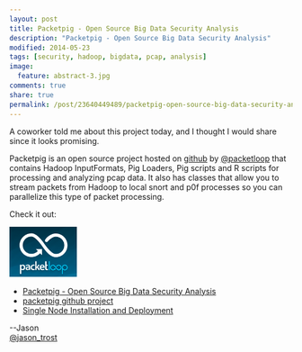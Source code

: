 ```yaml
---
layout: post
title: Packetpig - Open Source Big Data Security Analysis
description: "Packetpig - Open Source Big Data Security Analysis"
modified: 2014-05-23
tags: [security, hadoop, bigdata, pcap, analysis]
image:
  feature: abstract-3.jpg
comments: true
share: true
permalink: /post/23640449489/packetpig-open-source-big-data-security-analysis
---
```


A coworker told me about this project today, and I thought I would share since it looks promising.

Packetpig is an open source project hosted on [github](https://github.com/packetloop/packetpig) by [@packetloop](https://twitter.com/#!/packetloop) that contains Hadoop InputFormats, Pig Loaders, Pig scripts and R scripts for processing and analyzing pcap data.  It also has classes that allow you to stream packets from Hadoop to local snort and p0f processes so you can parallelize this type of packet processing.  

Check it out:

<a href="http://blog.packetloop.com/"><img src="/images/packet-pig.png" /></a>

<ul>
<li><a href="http://blog.packetloop.com/2012/03/packetpig-open-source-big-data-security.html">Packetpig - Open Source Big Data Security Analysis</a></li>
<li><a href="https://github.com/packetloop/packetpig">packetpig github project</a></li>
<li><a href="https://github.com/packetloop/packetpig/blob/master/INSTALL.md">Single Node Installation and Deployment</a></li>
</ul>

--Jason
<br />[@jason_trost](https://twitter.com/#!/jason_trost)